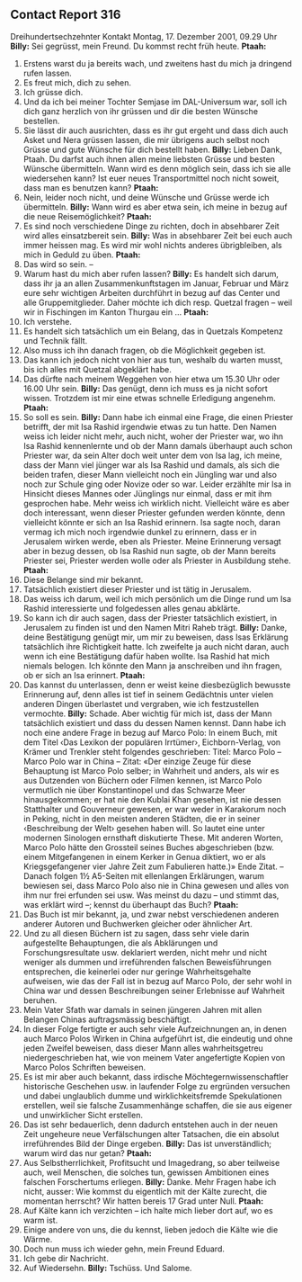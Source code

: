 ## Contact Report 316
Dreihundertsechzehnter Kontakt
Montag, 17. Dezember 2001, 09.29 Uhr
**Billy:**
Sei gegrüsst, mein Freund. Du kommst recht früh heute.
**Ptaah:**
1. Erstens warst du ja bereits wach, und zweitens hast du mich ja dringend rufen lassen.
2. Es freut mich, dich zu sehen.
3. Ich grüsse dich.
4. Und da ich bei meiner Tochter Semjase im DAL-Universum war, soll ich dich ganz herzlich von ihr grüssen und dir die besten Wünsche bestellen.
5. Sie lässt dir auch ausrichten, dass es ihr gut ergeht und dass dich auch Asket und Nera grüssen lassen, die mir übrigens auch selbst noch Grüsse und gute Wünsche für dich bestellt haben.
**Billy:**
Lieben Dank, Ptaah. Du darfst auch ihnen allen meine liebsten Grüsse und besten Wünsche übermitteln. Wann wird es denn möglich sein, dass ich sie alle wiedersehen kann? Ist euer neues Transportmittel noch nicht soweit, dass man es benutzen kann?
**Ptaah:**
6. Nein, leider noch nicht, und deine Wünsche und Grüsse werde ich übermitteln.
**Billy:**
Wann wird es aber etwa sein, ich meine in bezug auf die neue Reisemöglichkeit?
**Ptaah:**
7. Es sind noch verschiedene Dinge zu richten, doch in absehbarer Zeit wird alles einsatzbereit sein.
**Billy:**
Was in absehbarer Zeit bei euch auch immer heissen mag. Es wird mir wohl nichts anderes übrigbleiben, als mich in Geduld zu üben.
**Ptaah:**
8. Das wird so sein. –
9. Warum hast du mich aber rufen lassen?
**Billy:**
Es handelt sich darum, dass ihr ja an allen Zusammenkunftstagen im Januar, Februar und März eure sehr wichtigen Arbeiten durchführt in bezug auf das Center und alle Gruppemitglieder. Daher möchte ich dich resp. Quetzal fragen – weil wir in Fischingen im Kanton Thurgau ein …
**Ptaah:**
10. Ich verstehe.
11. Es handelt sich tatsächlich um ein Belang, das in Quetzals Kompetenz und Technik fällt.
12. Also muss ich ihn danach fragen, ob die Möglichkeit gegeben ist.
13. Das kann ich jedoch nicht von hier aus tun, weshalb du warten musst, bis ich alles mit Quetzal abgeklärt habe.
14. Das dürfte nach meinem Weggehen von hier etwa um 15.30 Uhr oder 16.00 Uhr sein.
**Billy:**
Das genügt, denn ich muss es ja nicht sofort wissen. Trotzdem ist mir eine etwas schnelle Erledigung angenehm.
**Ptaah:**
15. So soll es sein.
**Billy:**
Dann habe ich einmal eine Frage, die einen Priester betrifft, der mit Isa Rashid irgendwie etwas zu tun hatte. Den Namen weiss ich leider nicht mehr, auch nicht, woher der Priester war, wo ihn Isa Rashid kennenlernte und ob der Mann damals überhaupt auch schon Priester war, da sein Alter doch weit unter dem von Isa lag, ich meine, dass der Mann viel jünger war als Isa Rashid und damals, als sich die beiden trafen, dieser Mann vielleicht noch ein Jüngling war und also noch zur Schule ging oder Novize oder so war. Leider erzählte mir Isa in Hinsicht dieses Mannes oder Jünglings nur einmal, dass er mit ihm gesprochen habe. Mehr weiss ich wirklich nicht. Vielleicht wäre es aber doch interessant, wenn dieser Priester gefunden werden könnte, denn vielleicht könnte er sich an Isa Rashid erinnern. Isa sagte noch, daran vermag ich mich noch irgendwie dunkel zu erinnern, dass er in Jerusalem wirken werde, eben als Priester. Meine Erinnerung versagt aber in bezug dessen, ob Isa Rashid nun sagte, ob der Mann bereits Priester sei, Priester werden wolle oder als Priester in Ausbildung stehe.
**Ptaah:**
16. Diese Belange sind mir bekannt.
17. Tatsächlich existiert dieser Priester und ist tätig in Jerusalem.
18. Das weiss ich darum, weil ich mich persönlich um die Dinge rund um Isa Rashid interessierte und folgedessen alles genau abklärte.
19. So kann ich dir auch sagen, dass der Priester tatsächlich existiert, in Jerusalem zu finden ist und den Namen Mitri Raheb trägt.
**Billy:**
Danke, deine Bestätigung genügt mir, um mir zu beweisen, dass Isas Erklärung tatsächlich ihre Richtigkeit hatte. Ich zweifelte ja auch nicht daran, auch wenn ich eine Bestätigung dafür haben wollte. Isa Rashid hat mich niemals belogen. Ich könnte den Mann ja anschreiben und ihn fragen, ob er sich an Isa erinnert.
**Ptaah:**
20. Das kannst du unterlassen, denn er weist keine diesbezüglich bewusste Erinnerung auf, denn alles ist tief in seinem Gedächtnis unter vielen anderen Dingen überlastet und vergraben, wie ich festzustellen vermochte.
**Billy:**
Schade. Aber wichtig für mich ist, dass der Mann tatsächlich existiert und dass du dessen Namen kennst. Dann habe ich noch eine andere Frage in bezug auf Marco Polo: In einem Buch, mit dem Titel ‹Das Lexikon der populären Irrtümer›, Eichborn-Verlag, von Krämer und Trenkler steht folgendes geschrieben: Titel: Marco Polo – Marco Polo war in China – Zitat: «Der einzige Zeuge für diese Behauptung ist Marco Polo selber; in Wahrheit und anders, als wir es aus Dutzenden von Büchern oder Filmen kennen, ist Marco Polo vermutlich nie über Konstantinopel und das Schwarze Meer hinausgekommen; er hat nie den Kublai Khan gesehen, ist nie dessen Statthalter und Gouverneur gewesen, er war weder in Karakorum noch in Peking, nicht in den meisten anderen Städten, die er in seiner ‹Beschreibung der Welt› gesehen haben will. So lautet eine unter modernen Sinologen ernsthaft diskutierte These. Mit anderen Worten, Marco Polo hätte den Grossteil seines Buches abgeschrieben (bzw. einem Mitgefangenen in einem Kerker in Genua diktiert, wo er als Kriegsgefangener vier Jahre Zeit zum Fabulieren hatte.)» Ende Zitat. – Danach folgen 1½ A5-Seiten mit ellenlangen Erklärungen, warum bewiesen sei, dass Marco Polo also nie in China gewesen und alles von ihm nur frei erfunden sei usw. Was meinst du dazu – und stimmt das, was erklärt wird –; kennst du überhaupt das Buch?
**Ptaah:**
21. Das Buch ist mir bekannt, ja, und zwar nebst verschiedenen anderen anderer Autoren und Buchwerken gleicher oder ähnlicher Art.
22. Und zu all diesen Büchern ist zu sagen, dass sehr viele darin aufgestellte Behauptungen, die als Abklärungen und Forschungsresultate usw. deklariert werden, nicht mehr und nicht weniger als dummen und irreführenden falschen Beweisführungen entsprechen, die keinerlei oder nur geringe Wahrheitsgehalte aufweisen, wie das der Fall ist in bezug auf Marco Polo, der sehr wohl in China war und dessen Beschreibungen seiner Erlebnisse auf Wahrheit beruhen.
23. Mein Vater Sfath war damals in seinen jüngeren Jahren mit allen Belangen Chinas auftragsmässig beschäftigt.
24. In dieser Folge fertigte er auch sehr viele Aufzeichnungen an, in denen auch Marco Polos Wirken in China aufgeführt ist, die eindeutig und ohne jeden Zweifel beweisen, dass dieser Mann alles wahrheitsgetreu niedergeschrieben hat, wie von meinem Vater angefertigte Kopien von Marco Polos Schriften beweisen.
25. Es ist mir aber auch bekannt, dass irdische Möchtegernwissenschaftler historische Geschehen usw. in laufender Folge zu ergründen versuchen und dabei unglaublich dumme und wirklichkeitsfremde Spekulationen erstellen, weil sie falsche Zusammenhänge schaffen, die sie aus eigener und unwirklicher Sicht erstellen.
26. Das ist sehr bedauerlich, denn dadurch entstehen auch in der neuen Zeit ungeheure neue Verfälschungen alter Tatsachen, die ein absolut irreführendes Bild der Dinge ergeben.
**Billy:**
Das ist unverständlich; warum wird das nur getan?
**Ptaah:**
27. Aus Selbstherrlichkeit, Profitsucht und Imagedrang, so aber teilweise auch, weil Menschen, die solches tun, gewissen Ambitionen eines falschen Forschertums erliegen.
**Billy:**
Danke. Mehr Fragen habe ich nicht, ausser: Wie kommst du eigentlich mit der Kälte zurecht, die momentan herrscht? Wir hatten bereis 17 Grad unter Null.
**Ptaah:**
28. Auf Kälte kann ich verzichten – ich halte mich lieber dort auf, wo es warm ist.
29. Einige andere von uns, die du kennst, lieben jedoch die Kälte wie die Wärme.
30. Doch nun muss ich wieder gehn, mein Freund Eduard.
31. Ich gebe dir Nachricht.
32. Auf Wiedersehn.
**Billy:**
Tschüss. Und Salome.
